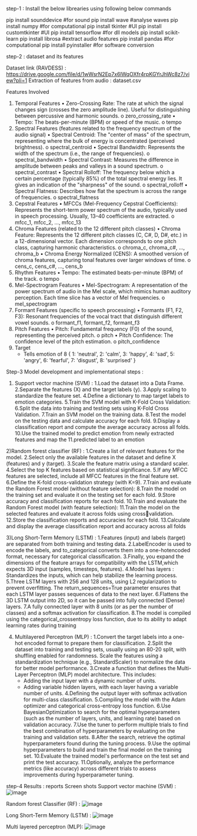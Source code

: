 step-1 : Install the below librearies using following below commands

pip install sounddevice #for sound
pip install wave #analyse waves
pip install numpy #for computational
pip install tkinter #UI
pip install customtkinter #UI
pip install tensorflow #for dll models
pip install scikit-learn 
pip install librosa #extract audio features
pip install pandas #for computational
pip install pyinstaller #for software conversion

step-2 : dataset and its features

Dataset link (RAVDESS) : https://drive.google.com/file/d/1wWsrN2Ep7x6lWqOXfr4rpKGYrJhWc8z7/view?pli=1
Extraction of features from audio  : dataset.csv 

Features Involved
1. Temporal Features
  •	Zero-Crossing Rate: The rate at which the signal changes sign (crosses the zero amplitude line). Useful for distinguishing between percussive and harmonic sounds.
    o	zero_crossing_rate
  •	Tempo: The beats-per-minute (BPM) or speed of the music.
    o	tempo
2. Spectral Features (features related to the frequency spectrum of the audio signal)
  •	Spectral Centroid: The "center of mass" of the spectrum, representing where the bulk of energy is concentrated (perceived brightness).
    o	spectral_centroid
  •	Spectral Bandwidth: Represents the width of the spectrum (i.e., the range of frequencies).
    o	spectral_bandwidth
  •	Spectral Contrast: Measures the difference in amplitude between peaks and valleys in a sound spectrum.
    o	spectral_contrast
  •	Spectral Rolloff: The frequency below which a certain percentage (typically 85%) of the total spectral energy lies. It gives an indication of the "sharpness" of the sound.
    o	spectral_rolloff
  •	Spectral Flatness: Describes how flat the spectrum is across the range of frequencies.
    o	spectral_flatness
3. Cepstral Features
  •	MFCCs (Mel-Frequency Cepstral Coefficients): Represents the short-term power spectrum of the audio, typically used in speech processing. Usually, 13–40 coefficients are extracted.
    o	mfcc_1, mfcc_2, ..., mfcc_13
4. Chroma Features (related to the 12 different pitch classes)
  •	Chroma Feature: Represents the 12 different pitch classes (C, C#, D, D#, etc.) in a 12-dimensional vector. Each dimension corresponds to one pitch class, capturing harmonic characteristics.
    o	chroma_c, chroma_c#, ..., chroma_b
  •	Chroma Energy Normalized (CENS): A smoothed version of chroma features, capturing tonal features over larger windows of time.
    o	cens_c, cens_c#, ..., cens_b
5. Rhythm Features
  •	Tempo: The estimated beats-per-minute (BPM) of the track.
    o	tempo
6. Mel-Spectrogram Features
  •	Mel-Spectrogram: A representation of the power spectrum of audio in the Mel scale, which mimics human auditory perception. Each time slice has a vector of Mel frequencies.
    o	mel_spectrogram
7. Formant Features (specific to speech processing)
  •	Formants (F1, F2, F3): Resonant frequencies of the vocal tract that distinguish different vowel sounds.
    o	formant_f1, formant_f2, formant_f3
8. Pitch Features
  •	Pitch: Fundamental frequency (F0) of the sound, representing the perceived pitch.
    o	pitch
  •	Pitch Confidence: The confidence level of the pitch estimation.
    o	pitch_confidence
9. Target 
   * Tells emotion of 8 {
        1: 'neutral',
        2: 'calm',
        3: 'happy',
        4: 'sad',
        5: 'angry',
        6: 'fearful',
        7: 'disgust',
        8: 'surprised'
    }

Step-3 Model development and implementational steps :
1) Support vector machine (SVM) :
    1.Load the dataset into a Data Frame.
    2.Separate the features (X) and the target labels (y).
    3.Apply scaling to standardize the feature set.
    4.Define a dictionary to map target labels to emotion categories.
    5.Train the SVM model with K-Fold Cross Validation:
    6.Split the data into training and testing sets using K-Fold Cross Validation.
    7.Train an SVM model on the training data.
    8.Test the model on the testing data and calculate accuracy for each fold.
    9.Display a classification report and compute the average accuracy across all folds.
    10.Use the trained model to predict emotion from newly extracted features and map the
    11.predicted label to an emotion
   
2)Random forest classifier (RF) : 
    1.Create a list of relevant features for the model.
    2.Select only the available features in the dataset and define X (features) and y (target).
    3.Scale the feature matrix using a standard scaler.
    4.Select the top K features based on statistical significance.
    5.If any MFCC features are selected, include all MFCC features in the final feature set.
    6.Define the K-fold cross-validation strategy (with K=9).
    7.Train and evaluate the Random Forest model (without feature selection):
    8.Train the model on the training set and evaluate it on the testing set for each fold.
    9.Store accuracy and classification reports for each fold.
    10.Train and evaluate the Random Forest model (with feature selection):
    11.Train the model on the selected features and evaluate it across folds using crossvalidation.
    12.Store the classification reports and accuracies for each fold.
    13.Calculate and display the average classification report and accuracy across all folds

3)Long Short-Term Memory (LSTM) :
  1.Features (input) and labels (target) are separated from both training and testing data.
  2.LabelEncoder is used to encode the labels, and to_categorical converts them into a one-hotencoded format, necessary for categorical classification.
  3.Finally, you expand the dimensions of the feature arrays for compatibility with the LSTM,which expects 3D input (samples, timesteps, features).
  4.Model has layers : Standardizes the inputs, which can help stabilize the learning process.
  5.Three LSTM layers with 256 and 128 units, using L2 regularization to prevent overfitting. The return_sequences=True parameter ensures that each LSTM layer passes sequences of data to the next layer.
  6.Flattens the 3D LSTM output into 2D, so it can be passed into fully connected (Dense) layers.
  7.A fully connected layer with 8 units (or as per the number of classes) and a softmax activation for classification.
  8.The model is compiled using the categorical_crossentropy loss function, due to its ability to adapt learning rates during training

4) Multilayered Perceptron (MLP) :
  1.Convert the target labels into a one-hot encoded format to prepare them for classification.
  2.Split the dataset into training and testing sets, usually using an 80-20 split, with shuffling enabled for randomness.
  Scale the features using a standardization technique (e.g., StandardScaler) to normalize the data for better model performance.
  3.Create a function that defines the Multi-Layer Perceptron (MLP) model architecture. This includes:
      * Adding the input layer with a dynamic number of units.
      * Adding variable hidden layers, with each layer having a variable number of units.
  4.Defining the output layer with softmax activation for multi-class classification.
  5.Compiling the model with the Adam optimizer and categorical cross-entropy loss function.
  6.Use BayesianOptimization to search for the optimal hyperparameters (such as the number of layers, units, and learning rate) based on validation accuracy.
  7.Use the tuner to perform multiple trials to find the best combination of hyperparameters by evaluating on the training and validation sets.
  8.After the search, retrieve the optimal hyperparameters found during the tuning process.
  9.Use the optimal hyperparameters to build and train the final model on the training set.
  10.Evaluate the trained model's performance on the test set and print the test accuracy.
  11.Optionally, analyze the performance metrics (like accuracy) across different trials to assess improvements during hyperparameter tuning.

step-4 Results :  reports Screen shots 
  Support vector machine (SVM) :
  ![image](https://github.com/user-attachments/assets/54cf8fba-31fc-4b87-8946-a821c99bf271)

  Random forest Classifier (RF) :
  ![image](https://github.com/user-attachments/assets/be271480-1701-4014-9ca1-e6ade39cfe4f)

  Long Short-Term Memory (LSTM) :
  ![image](https://github.com/user-attachments/assets/aa265091-f24c-48e7-af66-a9d2aa609485)

  Multi layered perceptron (MLP):
  ![image](https://github.com/user-attachments/assets/cbdf28fa-08a6-4255-94a5-6ebd7ef4098b)


  


